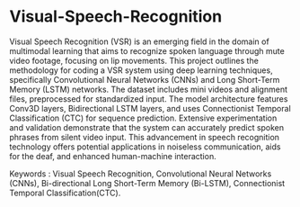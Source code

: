 # Visual-Speech-Recognition
Visual Speech Recognition (VSR) is an emerging field in the domain of multimodal learning that aims to recognize spoken language through mute video footage, focusing on lip movements. This project outlines the methodology for coding a VSR system using deep learning techniques, specifically Convolutional Neural Networks (CNNs) and Long Short-Term Memory (LSTM) networks. The dataset includes mini videos and alignment files, preprocessed for standardized input. The model architecture features Conv3D layers, Bidirectional LSTM layers, and uses Connectionist Temporal Classification (CTC) for sequence prediction. 
Extensive experimentation and validation demonstrate that the system can accurately predict spoken phrases from silent video input. This advancement in speech recognition technology offers potential applications in noiseless communication, aids for the deaf, and enhanced human-machine interaction.
 
Keywords : Visual Speech Recognition, Convolutional Neural Networks (CNNs), Bi-directional Long Short-Term Memory (Bi-LSTM), Connectionist Temporal Classification(CTC).
